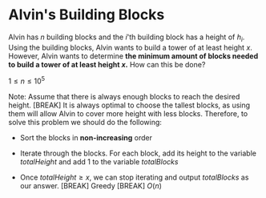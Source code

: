 # Alvin's Building Blocks
Alvin has $n$ building blocks and the $i$'th building block has a height of $h_i$. Using the building blocks, Alvin wants to build a tower of at least height $x$. However, Alvin wants to determine **the minimum amount of blocks needed to build a tower of at least height $x$.** How can this be done?

$1 \le n \le 10^5$

Note: Assume that there is always enough blocks to reach the desired height.
[BREAK]
It is always optimal to choose the tallest blocks, as using them will allow Alvin to cover more height with less blocks.  Therefore, to solve this problem we should do the following: 

- Sort the blocks in **non-increasing** order

- Iterate through the blocks. For each block, add its height to the variable $totalHeight$ and add $1$ to the variable $totalBlocks$

- Once $totalHeight \ge x$, we can stop iterating and output $totalBlocks$ as our answer.
[BREAK]
Greedy
[BREAK]
$O(n)$